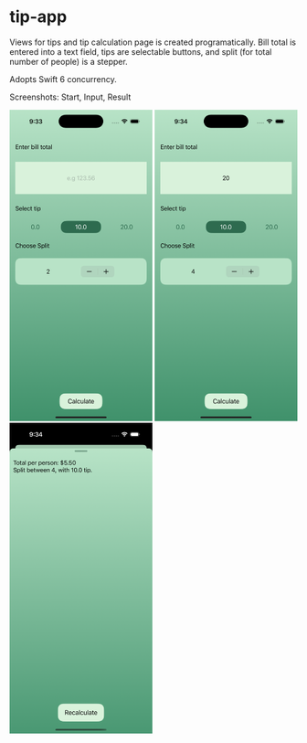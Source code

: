 # tip-app
Views for tips and tip calculation page is created programatically.
Bill total is entered into a text field, tips are selectable buttons, and split (for total number of people) is a stepper.

Adopts Swift 6 concurrency.

Screenshots:
Start, Input, Result

<img src="https://github.com/jemui/tip-app/blob/main/TipApp/TipApp/Screenshots/Start.png" width="250"/>
<img src="https://github.com/jemui/tip-app/blob/main/TipApp/TipApp/Screenshots/Input.png" width="250"/>
<img src="https://github.com/jemui/tip-app/blob/main/TipApp/TipApp/Screenshots/Result.png" width="250"/>
